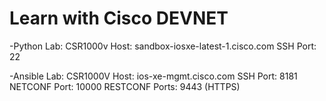# Learn with Cisco DEVNET

-Python Lab:
CSR1000v Host: sandbox-iosxe-latest-1.cisco.com
SSH Port: 22

-Ansible Lab:
CSR1000V Host: ios-xe-mgmt.cisco.com
SSH Port: 8181
NETCONF Port: 10000
RESTCONF Ports: 9443 (HTTPS)

